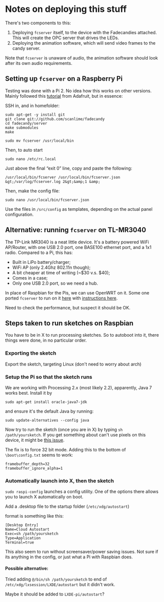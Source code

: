 # Notes on deploying this stuff

There's two components to this:

1. Deploying `fcserver` itself, to the device with the Fadecandies attached. This will create the OPC server that drives the LEDs.
2. Deploying the animation software, which will send video frames to the candy server.

Note that `fcserver` is unaware of audio, the animation software should look after its own audio requirements. 

## Setting up `fcserver` on a Raspberry Pi

Testing was done with a Pi 2. No idea how this works on other versions. Mainly followed this [tutorial](https://learn.adafruit.com/1500-neopixel-led-curtain-with-raspberry-pi-fadecandy/fadecandy-server-setup) from Adafruit, but in essence:

SSH in, and in homefolder:

    sudo apt-get -y install git
    git clone git://github.com/scanlime/fadecandy
    cd fadecandy/server
    make submodules
    make
    
    sudo mv fcserver /usr/local/bin
    
Then, to auto start

    sudo nano /etc/rc.local
    
Just above the final “exit 0” line, copy and paste the following:

    /usr/local/bin/fcserver /usr/local/bin/fcserver.json &gt;/var/log/fcserver.log 2&gt;&amp;1 &amp;
    
Then, make the config file:

    sudo nano /usr/local/bin/fcserver.json
    
Use the files in `/src/config` as templates, depending on the actual panel configuration.

## Alternative: running `fcserver` on TL-MR3040

The TP-Link MR3040 is a neat little device. It's a battery powered WiFi AP/Router, with one USB 2.0 port, one BASE100 ethernet port, and a 1x1 radio. Compared to a Pi, this has:

* Built in LiPo battery/charger;
* WiFi AP (only 2.4Ghz 802.11n though);
* A bit cheaper at time of writing (~$30 v.s. $40);
* Comes in a case;
* Only one USB 2.0 port, so we need a hub.

In place of Raspbian for the Pis, we can use OpenWRT on it. Some one ported `fcserver` to run on it [here](https://github.com/nemik/fadecandy-openwrt) with [instructions here](http://blog.nemik.net/2014/02/standalone-openwrt-fadecandy-server-for-led-control/).

Need to check the performance, but suspect it should be OK.

## Steps taken to run sketches on Raspbian

You have to be in X to run processing sketches. So to autoboot into it, there things were done, in no particular order.

### Exporting the sketch

Export the sketch, targeting Linux (don't need to worry about arch)

### Setup the Pi so that the sketch runs 

We are working with Processing 2.x (most likely 2.2), apparently, Java 7 works best. Install it by


    sudo apt-get install oracle-java7-jdk

and ensure it's the default Java by running:


    sudo update-alternatives --config java


Now try to run the sketch (once you are in X) by typing `sh /path/yoursketch`. If you get something about can't use pixels on this device, it might be [this issue](https://github.com/processing/processing/issues/2010.html).

The fix is to force 32 bit mode. Adding this to the bottom of `\boot\config.txt` seems to work:


    framebuffer_depth=32
    framebuffer_ignore_alpha=1


### Automatically launch into X, then the sketch

`sudo raspi-config` launches a config utility. One of the options there allows you to launch X automatically on boot.

Add a .desktop file to the startup folder (`/etc/xdg/autostart`)

format is something like this:


    [Desktop Entry]
    Name=Cloud Autostart
    Exec=sh /path/yoursketch
    Type=Application
    Terminal=true


This also seem to run without screensaver/power saving issues. Not sure if its anything in the config, or just what a Pi with Raspbian does.

#### Possible alternative:

Tried adding `@/bin/sh /path/yoursketch` to end of `/etc/xdg/lxsession/LXDE/autostart` but it didn't work.

Maybe it should be added to `LXDE-pi/autostart`? 